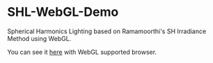 SHL-WebGL-Demo
==============

Spherical Harmonics Lighting based on Ramamoorthi's SH Irradiance Method using WebGL.

You can see it [here](http://hybrid0.github.io/SHL-WebGL-Demo/) with WebGL supported browser.

